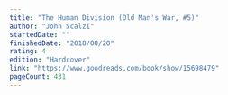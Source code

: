 ```yaml
---
title: "The Human Division (Old Man's War, #5)"
author: "John Scalzi"
startedDate: ""
finishedDate: "2018/08/20"
rating: 4
edition: "Hardcover"
link: "https://www.goodreads.com/book/show/15698479"
pageCount: 431
---
```



